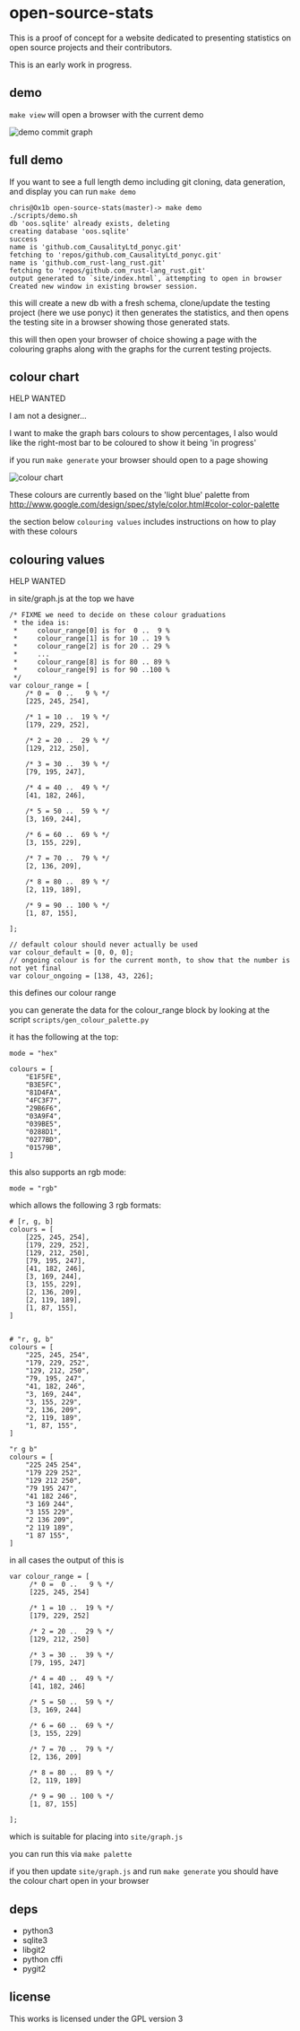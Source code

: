 open-source-stats
=================

This is a proof of concept for a website dedicated to presenting statistics on open source projects and their contributors.

This is an early work in progress.

demo
----

`make view` will open a browser with the current demo

![demo commit graph](resources/oos-demo.png )


full demo
----

If you want to see a full length demo including git cloning, data generation, and display you can run `make demo`

    chris@Ox1b open-source-stats(master)-> make demo
    ./scripts/demo.sh
    db 'oos.sqlite' already exists, deleting
    creating database 'oos.sqlite'
    success
    name is 'github.com_CausalityLtd_ponyc.git'
    fetching to 'repos/github.com_CausalityLtd_ponyc.git'
    name is 'github.com_rust-lang_rust.git'
    fetching to 'repos/github.com_rust-lang_rust.git'
    output generated to `site/index.html`, attempting to open in browser
    Created new window in existing browser session.

this will create a new db with a fresh schema, clone/update the testing project (here we use ponyc)
it then generates the statistics, and then opens the testing site in a browser showing those generated stats.

this will then open your browser of choice showing a page with the colouring graphs along with the graphs for the current
testing projects.

colour chart
------------

HELP WANTED

I am not a designer...

I want to make the graph bars colours to show percentages,
I also would like the right-most bar to be coloured to show it being 'in progress'

if you run `make generate` your browser should open to a page showing

![colour chart](resources/colour_chart.png )

These colours are currently based on the 'light blue' palette from http://www.google.com/design/spec/style/color.html#color-color-palette

the section below `colouring values` includes instructions on how to play with these colours

colouring values
----------------

HELP WANTED

in site/graph.js at the top we have

    /* FIXME we need to decide on these colour graduations
     * the idea is:
     *     colour_range[0] is for  0 ..  9 %
     *     colour_range[1] is for 10 .. 19 %
     *     colour_range[2] is for 20 .. 29 %
     *     ...
     *     colour_range[8] is for 80 .. 89 %
     *     colour_range[9] is for 90 ..100 %
     */
    var colour_range = [
        /* 0 =  0 ..   9 % */
        [225, 245, 254],

        /* 1 = 10 ..  19 % */
        [179, 229, 252],

        /* 2 = 20 ..  29 % */
        [129, 212, 250],

        /* 3 = 30 ..  39 % */
        [79, 195, 247],

        /* 4 = 40 ..  49 % */
        [41, 182, 246],

        /* 5 = 50 ..  59 % */
        [3, 169, 244],

        /* 6 = 60 ..  69 % */
        [3, 155, 229],

        /* 7 = 70 ..  79 % */
        [2, 136, 209],

        /* 8 = 80 ..  89 % */
        [2, 119, 189],

        /* 9 = 90 .. 100 % */
        [1, 87, 155],

    ];

    // default colour should never actually be used
    var colour_default = [0, 0, 0];
    // ongoing colour is for the current month, to show that the number is not yet final
    var colour_ongoing = [138, 43, 226];


this defines our colour range

you can generate the data for the colour_range block by looking at the script `scripts/gen_colour_palette.py`

it has the following at the top:

    mode = "hex"

    colours = [
        "E1F5FE",
        "B3E5FC",
        "81D4FA",
        "4FC3F7",
        "29B6F6",
        "03A9F4",
        "039BE5",
        "0288D1",
        "0277BD",
        "01579B",
    ]

this also supports an rgb mode:

    mode = "rgb"

which allows the following 3 rgb formats:

    # [r, g, b]
    colours = [
        [225, 245, 254],
        [179, 229, 252],
        [129, 212, 250],
        [79, 195, 247],
        [41, 182, 246],
        [3, 169, 244],
        [3, 155, 229],
        [2, 136, 209],
        [2, 119, 189],
        [1, 87, 155],
    ]


    # "r, g, b"
    colours = [
        "225, 245, 254",
        "179, 229, 252",
        "129, 212, 250",
        "79, 195, 247",
        "41, 182, 246",
        "3, 169, 244",
        "3, 155, 229",
        "2, 136, 209",
        "2, 119, 189",
        "1, 87, 155",
    ]

    "r g b"
    colours = [
        "225 245 254",
        "179 229 252",
        "129 212 250",
        "79 195 247",
        "41 182 246",
        "3 169 244",
        "3 155 229",
        "2 136 209",
        "2 119 189",
        "1 87 155",
    ]


in all cases the output of this is

    var colour_range = [
         /* 0 =  0 ..   9 % */
         [225, 245, 254]

         /* 1 = 10 ..  19 % */
         [179, 229, 252]

         /* 2 = 20 ..  29 % */
         [129, 212, 250]

         /* 3 = 30 ..  39 % */
         [79, 195, 247]

         /* 4 = 40 ..  49 % */
         [41, 182, 246]

         /* 5 = 50 ..  59 % */
         [3, 169, 244]

         /* 6 = 60 ..  69 % */
         [3, 155, 229]

         /* 7 = 70 ..  79 % */
         [2, 136, 209]

         /* 8 = 80 ..  89 % */
         [2, 119, 189]

         /* 9 = 90 .. 100 % */
         [1, 87, 155]

    ];

which is suitable for placing into `site/graph.js`

you can run this via `make palette`

if you then update `site/graph.js` and run `make generate` you should have the colour chart open
in your browser


deps
----

 * python3
 * sqlite3
 * libgit2
 * python cffi
 * pygit2

license
-------

This works is licensed under the GPL version 3


